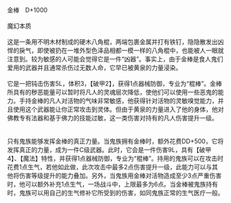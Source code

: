 <title>金棒</title>
<meta name="GENERATOR" content="WinCHM">
<meta http-equiv="Content-Type" content="text/html; charset=gb2312">
<br>金棒　D+1000 
<br>
<br>魔幻本质 
<br>
<br>这是一条用不明木材制成的硬木八角棍，两端包裹金属并打有铁钉，隐隐散发出凶悍的戾气，即使被扔在一堆外型色泽品相都一模一样的八角棍中，也能被人一眼就注意到。较为敏感的人可能会觉得它是一件“凶器”。事实上，由于金棒是食人鬼们爱用的武器并且通常杀伤过无数人命，它早已被黄泉的力量浸染。 
<br>
<br>它是一把钝击伤害5L，体积3，【破甲2】，获得1点器械防御，专业为“棍棒”。金棒所具有的秽恶能量可以暂时将凡人的灵魂层次降低，使他们可以使用一些恶鬼的能力。手持金棒的凡人对活物的气味非常敏感，他获得针对活物的灵敏嗅觉能力，并且使用这个武器能让你正常攻击到灵体。但由于黄泉的力量进入了他的身体，他对佛教专有法器和基于佛力的技能过敏，这一类伤害对持有的凡人伤害提升一级。 
<br>
<br>
<br>只有鬼族能够发挥金棒的真正力量。当鬼族拥有金棒时，额外花费DD+500，它将发挥真正的力量，成为一件C级武器。此时，它会是一件伤害9L，具有【破甲4】、【魔法】特性，并获得1点器械防御，专业为“棍棒”。持用的鬼族可以在攻击时花费1点生气，若他如此做，此次攻击中最多2点伤害提升一级，此能力可以与其他将伤害等级提升的能力叠加。另外，当鬼族用金棒对活物造成至少3点严重伤害时，他可以额外补充1点生气，一场战斗中，上限最多为6点。当金棒被鬼族持有时，鬼族可以用自己的生气修补它所受到的伤害，如同鬼族正常的生气医疗一般。
<br>